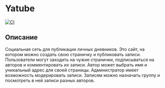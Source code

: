 # Yatube
[![CI](https://github.com/yandex-praktikum/hw05_final/actions/workflows/python-app.yml/badge.svg?branch=master)](https://github.com/yandex-praktikum/hw05_final/actions/workflows/python-app.yml)


## Описание
Социальная сеть для публикации личных дневников.
Это сайт, на котором можно создать свою страничку и публиковать записи.
Пользователи могут заходить на чужие странички, подписываться на авторов и комментировать их записи.
Автор может выбрать имя и уникальный адрес для своей страницы.
Администратор имеет возможность модерировать записи.
Записям можно назначать группу и посмотреть в ней записи разных авторов.
